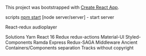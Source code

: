 This project was bootstrapped with [Create React App](https://github.com/facebookincubator/create-react-app).

scripts
[npm start](#npm-start)
[node server/server] - start server

React-redux audioplayer

Solutions
Yarn
React 16
Redux
redux-actions
Material-UI
Styled-Components
Ramda
Express
Redux-SAGA Middleware
Ancient Containers/Components separation
Tracks without copyright
